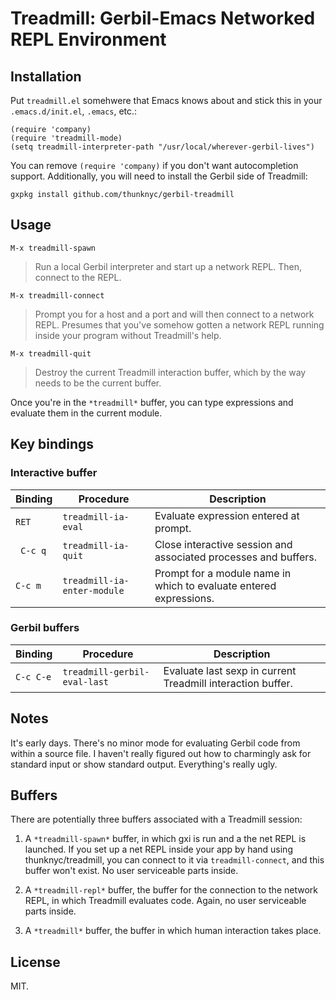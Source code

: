 # Treadmill: Gerbil-Emacs Networked REPL Environment

## Installation

Put `treadmill.el` somehwere that Emacs knows about and stick this in your `.emacs.d/init.el`, `.emacs`, etc.:

```
(require 'company)
(require 'treadmill-mode)
(setq treadmill-interpreter-path "/usr/local/wherever-gerbil-lives")
```

You can remove `(require 'company)` if you don't want autocompletion
support.  Additionally, you will need to install the Gerbil side of
Treadmill:

`gxpkg install github.com/thunknyc/gerbil-treadmill`

## Usage

`M-x treadmill-spawn`

> Run a local Gerbil interpreter and start up a network REPL. Then,
  connect to the REPL.

`M-x treadmill-connect`

> Prompt you for a host and a port and will then connect to a network
  REPL. Presumes that you've somehow gotten a network REPL running
  inside your program without Treadmill's help.

`M-x treadmill-quit`

> Destroy the current Treadmill interaction buffer, which by the way
  needs to be the current buffer.

Once you're in the `*treadmill*` buffer, you can type expressions and
evaluate them in the current module.

## Key bindings

### Interactive buffer

| Binding | Procedure | Description |
| --- | --- | --- |
| `RET` | `treadmill-ia-eval` | Evaluate expression entered at prompt. |
| ` C-c q` | `treadmill-ia-quit` | Close interactive session and associated processes and buffers. |
| `C-c m` | `treadmill-ia-enter-module` | Prompt for a module name in which to evaluate entered expressions. |

### Gerbil buffers

| Binding | Procedure | Description |
| --- | --- | --- |
| `C-c C-e` | `treadmill-gerbil-eval-last` | Evaluate last sexp in current Treadmill interaction buffer. |

## Notes

It's early days. There's no minor mode for evaluating Gerbil code from
within a source file. I haven't really figured out how to charmingly
ask for standard input or show standard output. Everything's really
ugly.

## Buffers

There are potentially three buffers associated with a Treadmill session:

1. A `*treadmill-spawn*` buffer, in which gxi is run and a the net
REPL is launched. If you set up a net REPL inside your app by hand
using thunknyc/treadmill, you can connect to it via
`treadmill-connect`, and this buffer won't exist. No user serviceable
parts inside.

2. A `*treadmill-repl*` buffer, the buffer for the connection to the
network REPL, in which Treadmill evaluates code. Again, no user
serviceable parts inside.

3. A `*treadmill*` buffer, the buffer in which human interaction takes
place.

## License

MIT.
